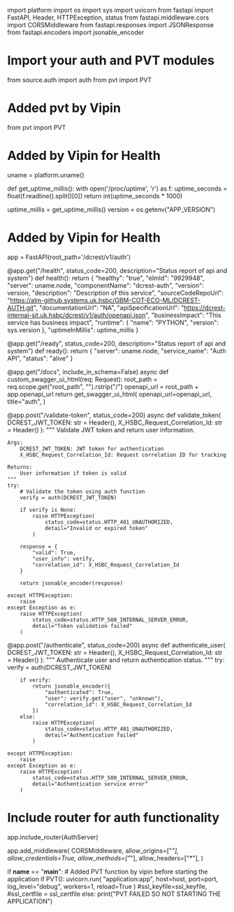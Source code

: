 import platform
import os
import sys
import uvicorn
from fastapi import FastAPI, Header, HTTPException, status
from fastapi.middleware.cors import CORSMiddleware
from fastapi.responses import JSONResponse
from fastapi.encoders import jsonable_encoder

# Import your auth and PVT modules
from source.auth import auth
from pvt import PVT

# Added pvt by Vipin
from pvt import PVT

# Added by Vipin for Health
uname = platform.uname()

def get_uptime_millis():
    with open('/proc/uptime', 'r') as f:
        uptime_seconds = float(f.readline().split()[0])
    return int(uptime_seconds * 1000)

uptime_millis = get_uptime_millis()
version = os.getenv("APP_VERSION")

# Added by Vipin for Health

app = FastAPI(root_path='/dcrest/v1/auth')

@app.get("/health", status_code=200, description="Status report of api and system")
def health():
    return {
        "healthy": "true",
        "elmId": "9929948",
        "server": uname.node,
        "componentName": "dcrest-auth",
        "version": version,
        "description": "Description of this service",
        "sourceCodeRepoUrl": "https://alm-github.systems.uk.hsbc/GBM-COT-ECO-ML/DCREST-AUTH.git",
        "documentationUrl": "NA",
        "apiSpecificationUrl": "https://dcrest-internal-sit.uk.hsbc/dcrest/v1/auth/openapi.json",
        "businessImpact": "This service has business impact",
        "runtime": {
            "name": "PYTHON",
            "version": sys.version
        },
        "uptimeInMillis": uptime_millis
    }

@app.get("/ready", status_code=200, description="Status report of api and system")
def ready():
    return {
        "server": uname.node,
        "service_name": "Auth API",
        "status": "alive"
    }

@app.get("/docs", include_in_schema=False)
async def custom_swagger_ui_html(req: Request):
    root_path = req.scope.get("root_path", "").rstrip("/")
    openapi_url = root_path + app.openapi_url
    return get_swagger_ui_html(
        openapi_url=openapi_url,
        title="auth",
    )

@app.post("/validate-token", status_code=200)
async def validate_token(
    DCREST_JWT_TOKEN: str = Header(),
    X_HSBC_Request_Correlation_Id: str = Header()
):
    """
    Validate JWT token and return user information.
    
    Args:
        DCREST_JWT_TOKEN: JWT token for authentication
        X_HSBC_Request_Correlation_Id: Request correlation ID for tracking
    
    Returns:
        User information if token is valid
    """
    try:
        # Validate the token using auth function
        verify = auth(DCREST_JWT_TOKEN)
        
        if verify is None:
            raise HTTPException(
                status_code=status.HTTP_401_UNAUTHORIZED,
                detail="Invalid or expired token"
            )
        
        response = {
            "valid": True,
            "user_info": verify,
            "correlation_id": X_HSBC_Request_Correlation_Id
        }
        
        return jsonable_encoder(response)
        
    except HTTPException:
        raise
    except Exception as e:
        raise HTTPException(
            status_code=status.HTTP_500_INTERNAL_SERVER_ERROR,
            detail="Token validation failed"
        )

@app.post("/authenticate", status_code=200)
async def authenticate_user(
    DCREST_JWT_TOKEN: str = Header(),
    X_HSBC_Request_Correlation_Id: str = Header()
):
    """
    Authenticate user and return authentication status.
    """
    try:
        verify = auth(DCREST_JWT_TOKEN)
        
        if verify:
            return jsonable_encoder({
                "authenticated": True,
                "user": verify.get("user", "unknown"),
                "correlation_id": X_HSBC_Request_Correlation_Id
            })
        else:
            raise HTTPException(
                status_code=status.HTTP_401_UNAUTHORIZED,
                detail="Authentication failed"
            )
            
    except HTTPException:
        raise
    except Exception as e:
        raise HTTPException(
            status_code=status.HTTP_500_INTERNAL_SERVER_ERROR,
            detail="Authentication service error"
        )

# Include router for auth functionality
app.include_router(AuthServer)

app.add_middleware(
    CORSMiddleware,
    allow_origins=["*"],
    allow_credentials=True,
    allow_methods=["*"],
    allow_headers=["*"],
)

if __name__ == "__main__":
    # Added PVT function by vipin before starting the application
    if PVT():
        uvicorn.run(
            "application:app",
            host=host,
            port=port,
            log_level="debug",
            workers=1,
            reload=True
        )
        #ssl_keyfile=ssl_keyfile,
        #ssl_certfile = ssl_certfile
    else:
        print("PVT FAILED SO NOT STARTING THE APPLICATION")
